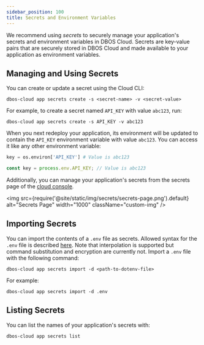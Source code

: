 ```yaml
---
sidebar_position: 100
title: Secrets and Environment Variables
---
```


We recommend using _secrets_ to securely manage your application's secrets and environment variables in DBOS Cloud.
Secrets are key-value pairs that are securely stored in DBOS Cloud and made available to your application as environment variables.

## Managing and Using Secrets

You can create or update a secret using the Cloud CLI:

```
dbos-cloud app secrets create -s <secret-name> -v <secret-value>
```

For example, to create a secret named `API_KEY` with value `abc123`, run:

```
dbos-cloud app secrets create -s API_KEY -v abc123
```

When you next redeploy your application, its environment will be updated to contain the `API_KEY` environment variable with value `abc123`.
You can access it like any other environment variable:

<Tabs groupId="language">
<TabItem value="python" label="Python">

```python
key = os.environ['API_KEY'] # Value is abc123
```
</TabItem>

<TabItem value="typescript" label="Typescript">

```typescript
const key = process.env.API_KEY; // Value is abc123
```
</TabItem>
</Tabs>

Additionally, you can manage your application's secrets from the secrets page of the [cloud console](https://console.dbos.dev).

<img src={require('@site/static/img/secrets/secrets-page.png').default} alt="Secrets Page" width="1000" className="custom-img" />

## Importing Secrets

You can import the contents of a `.env` file as secrets.
Allowed syntax for the `.env` file is described [here](https://dotenvx.com/docs/env-file). Note that interpolation is supported but command substitution and encryption are currently not.
Import a `.env` file with the following command:

```shell
dbos-cloud app secrets import -d <path-to-dotenv-file>
```

For example:


```shell
dbos-cloud app secrets import -d .env
```

## Listing Secrets

You can list the names of your application's secrets with:

```
dbos-cloud app secrets list
```